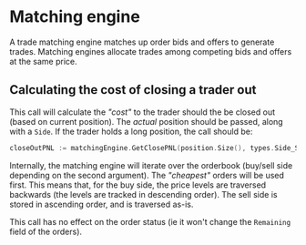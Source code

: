 # Matching engine

A trade matching engine matches up order bids and offers to generate trades. Matching engines allocate trades among competing bids and offers at the same price.

## Calculating the cost of closing a trader out

This call will calculate the _"cost"_ to the trader should the be closed out (based on current position). The _actual_ position should be passed, along with a `Side`. If the trader holds a long position, the call should be:

```go
closeOutPNL := matchingEngine.GetClosePNL(position.Size(), types.Side_Sell)
```

Internally, the matching engine will iterate over the orderbook (buy/sell side depending on the second argument). The _"cheapest"_ orders will be used first. This means that, for the buy side, the price levels are traversed backwards (the levels are tracked in descending order). The sell side is stored in ascending order, and is traversed as-is.

This call has no effect on the order status (ie it won't change the `Remaining` field of the orders).
